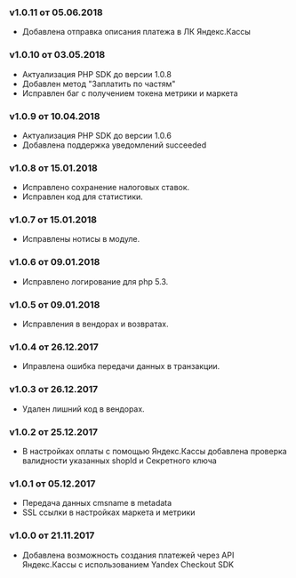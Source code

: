 ### v1.0.11 от 05.06.2018
* Добавлена отправка описания платежа в ЛК Яндекс.Кассы

### v1.0.10 от 03.05.2018
* Актуализация PHP SDK до версии 1.0.8
* Добавлен метод "Заплатить по частям"
* Исправлен баг с получением токена метрики и маркета

### v1.0.9 от 10.04.2018
* Актуализация PHP SDK до версии 1.0.6
* Добавлена поддержка уведомлений succeeded

### v1.0.8 от 15.01.2018
* Исправлено сохранение налоговых ставок.
* Исправлен код для статистики.

### v1.0.7 от 15.01.2018
* Исправлены нотисы в модуле.

### v1.0.6 от 09.01.2018
* Исправлено логирование для php 5.3.

### v1.0.5 от 09.01.2018
* Исправления в вендорах и возвратах.

### v1.0.4 от 26.12.2017
* Иправлена ошибка передачи данных в транзакции.

### v1.0.3 от 26.12.2017
* Удален лишний код в вендорах.

### v1.0.2 от 25.12.2017
* В настройках оплаты с помощью Яндекс.Кассы добавлена проверка валидности указанных shopId и Секретного ключа

### v1.0.1 от 05.12.2017
* Передача данных cmsname в metadata
* SSL ссылки в настройках маркета и метрики

### v1.0.0 от 21.11.2017
* Добавлена возможность создания платежей через API Яндекс.Кассы с использованием Yandex Checkout SDK